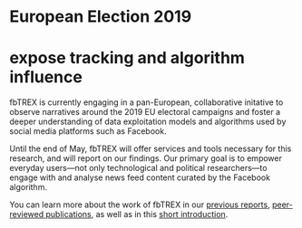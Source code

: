 # European Election 2019
# expose tracking and algorithm influence

fbTREX is currently engaging in a pan-European, collaborative initative to observe narratives around the 2019 EU electoral campaigns and foster a deeper understanding of data exploitation models and algorithms used by social media platforms such as Facebook.

Until the end of May, fbTREX will offer services and tools necessary for this research, and will report on our findings. Our primary goal is to empower everyday users—not only technological and political researchers—to engage with and analyse news feed content curated by the Facebook algorithm.

You can learn more about the work of fbTREX in our [previous reports](...), [peer-reviewed publications](...), as well as in this [short introduction](...).
